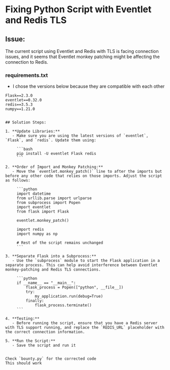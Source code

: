 # Fixing Python Script with Eventlet and Redis TLS

## Issue:
The current script using Eventlet and Redis with TLS is facing connection issues, and it seems that Eventlet monkey patching might be affecting the connection to Redis.

### requirements.txt
- I chose the versions below because they are compatible with each other
```plaintext
Flask==2.3.0
eventlet==0.32.0
redis==3.5.3
numpy==1.21.0


## Solution Steps:

1. **Update Libraries:**
   - Make sure you are using the latest versions of `eventlet`, `Flask`, and `redis`. Update them using:

     ```bash
     pip install -U eventlet Flask redis
     ```

2. **Order of Import and Monkey Patching:**
   - Move the `eventlet.monkey_patch()` line to after the imports but before any other code that relies on those imports. Adjust the script as follows:

     ```python
     import datetime
     from urllib.parse import urlparse
     from subprocess import Popen
     import eventlet
     from flask import Flask

     eventlet.monkey_patch()

     import redis
     import numpy as np

     # Rest of the script remains unchanged
     ```

3. **Separate Flask into a Subprocess:**
   - Use the `subprocess` module to start the Flask application in a separate process. This can help avoid interference between Eventlet monkey-patching and Redis TLS connections.

     ```python
     if __name__ == "__main__":
         flask_process = Popen(["python", __file__])
         try:
             my_application.run(debug=True)
         finally:
             flask_process.terminate()
     ```

4. **Testing:**
   - Before running the script, ensure that you have a Redis server with TLS support running, and replace the `REDIS_URL` placeholder with the correct connection information.

5. **Run the Script:**
   - Save the script and run it


Check `bounty.py` for the corrected code
This should work